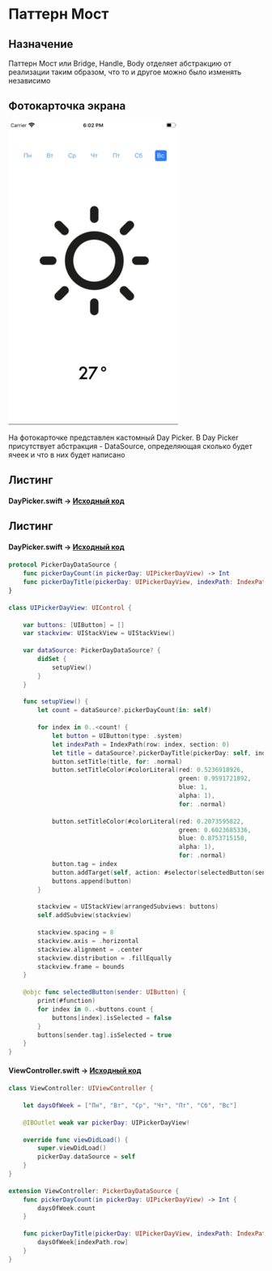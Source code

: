 # Паттерн Мост 

## Назначение

Паттерн Мост или Bridge, Handle, Body отделяет абстракцию от реализации таким образом, 
что то и другое можно было изменять независимо

## Фотокарточка экрана

![Фотокарточка](https://github.com/timoninas/design-patterns/blob/master/Structural%20Patterns/Bridge/screen.png)

На фотокарточке представлен кастомный Day Picker. В Day Picker присутствует абстракция - DataSource, определяющая
сколько будет ячеек и что в них будет написано

## Листинг 

#### DayPicker.swift -> [Исходный код](https://github.com/timoninas/design-patterns/blob/master/Structural%20Patterns/Bridge/DayPicker.swift)

## Листинг 

#### DayPicker.swift -> [Исходный код](https://github.com/timoninas/design-patterns/blob/master/Structural%20Patterns/Bridge/DayPicker.swift)

```Swift
protocol PickerDayDataSource {
    func pickerDayCount(in pickerDay: UIPickerDayView) -> Int
    func pickerDayTitle(pickerDay: UIPickerDayView, indexPath: IndexPath) -> String
}

class UIPickerDayView: UIControl {
    
    var buttons: [UIButton] = []
    var stackview: UIStackView = UIStackView()
    
    var dataSource: PickerDayDataSource? {
        didSet {
            setupView()
        }
    }
    
    func setupView() {
        let count = dataSource?.pickerDayCount(in: self)
        
        for index in 0..<count! {
            let button = UIButton(type: .system)
            let indexPath = IndexPath(row: index, section: 0)
            let title = dataSource?.pickerDayTitle(pickerDay: self, indexPath: indexPath)
            button.setTitle(title, for: .normal)
            button.setTitleColor(#colorLiteral(red: 0.5236918926, 
                                               green: 0.9591721892, 
                                               blue: 1, 
                                               alpha: 1), 
                                               for: .normal)
                                               
            button.setTitleColor(#colorLiteral(red: 0.2073595822, 
                                               green: 0.6023685336, 
                                               blue: 0.8753715158, 
                                               alpha: 1), 
                                               for: .normal)
            button.tag = index
            button.addTarget(self, action: #selector(selectedButton(sender:)), for: .touchUpInside)
            buttons.append(button)
        }
        
        stackview = UIStackView(arrangedSubviews: buttons)
        self.addSubview(stackview)
        
        stackview.spacing = 8
        stackview.axis = .horizontal
        stackview.alignment = .center
        stackview.distribution = .fillEqually
        stackview.frame = bounds
    }
    
    @objc func selectedButton(sender: UIButton) {
        print(#function)
        for index in 0..<buttons.count {
            buttons[index].isSelected = false
        }
        buttons[sender.tag].isSelected = true
    }
}
```

#### ViewController.swift -> [Исходный код](https://github.com/timoninas/design-patterns/blob/master/Structural%20Patterns/Bridge/ViewController.swift)

```Swift
class ViewController: UIViewController {

    let daysOfWeek = ["Пн", "Вт", "Ср", "Чт", "Пт", "Сб", "Вс"]
    
    @IBOutlet weak var pickerDay: UIPickerDayView!
    
    override func viewDidLoad() {
        super.viewDidLoad()
        pickerDay.dataSource = self
    }
}

extension ViewController: PickerDayDataSource {
    func pickerDayCount(in pickerDay: UIPickerDayView) -> Int {
        daysOfWeek.count
    }
    
    func pickerDayTitle(pickerDay: UIPickerDayView, indexPath: IndexPath) -> String {
        daysOfWeek[indexPath.row]
    }
}
```

